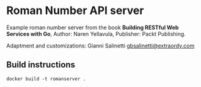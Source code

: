 # Roman Number API server

Example roman number server from the book **Building RESTful Web Services with Go**, Author: Naren Yellavula, Publisher: Packt Publishing.

Adaptment and customizations: Gianni Salinetti <gbsalinetti@extraordy.com>

## Build instructions

```
docker build -t romanserver .
```


